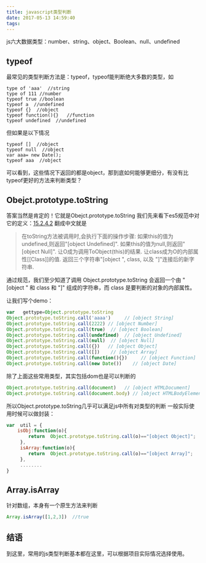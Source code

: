 ```yaml
---
title: javascript类型判断
date: 2017-05-13 14:59:40
tags:
---
```


js六大数据类型：number、string、object、Boolean、null、undefined

## typeof
最常见的类型判断方法是：typeof，typeof能判断绝大多数的类型，如

```
type of 'aaa'  //string
type of 111 //number
typeof true //boolean
typeof a  //undefined
typeof {}  //object
typeof function(){}   //function
typeof undefined  //undefined

```
但如果是以下情况
```
typeof []  //object
typeof null  //object
var aaa= new Date();
typeof aaa  //object

```
可以看到，这些情况下返回的都是object，那到底如何能够更细分，有没有比typeof更好的方法来判断类型？

## Obejct.prototype.toString
答案当然是肯定的！它就是Obejct.prototype.toString
我们先来看下es5规范中对它的定义：[15.2.4.2](https://es5.github.io/#x15.2.4.2)
翻成中文就是
> 在toString方法被调用时,会执行下面的操作步骤:
如果this的值为undefined,则返回"[object Undefined]".
如果this的值为null,则返回"[object Null]".
让O成为调用ToObject(this)的结果.
让class成为O的内部属性[[Class]]的值.
返回三个字符串"[object ", class, 以及 "]"连接后的新字符串.

通过规范，我们至少知道了调用 Object.prototype.toString 会返回一个由 "[object " 和 class 和 "]" 组成的字符串，而 class 是要判断的对象的内部属性。

让我们写个demo：
```javascript
var   gettype=Object.prototype.toString
Object.prototype.toString.call('aaaa')     // [object String]
Object.prototype.toString.call(2222) // [object Number]
Object.prototype.toString.call(true)  // [object Boolean]
Object.prototype.toString.call(undefined)  // [object Undefined]
Object.prototype.toString.call(null)  // [object Null]
Object.prototype.toString.call({})   // [object Object]
Object.prototype.toString.call([])    // [object Array]
Object.prototype.toString.call(function(){})     // [object Function]
Object.prototype.toString.call(new Date())    // [object Date]

```
除了上面这些常用类型，其实包括dom也是可以判断的
```javascript
Object.prototype.toString.call(document)   // [object HTMLDocument]
Object.prototype.toString.call(document.body) // [object HTMLBodyElement]
```
所以Object.prototype.toString几乎可以满足js中所有对类型的判断
一般实际使用时候可以做封装：
```javascript
var  util = {
    isObj:function(o){
        return  Object.prototype.toString.call(o)=="[object Object]";
     },
     isArray:function(o){
        return  Object.prototype.toString.call(o)=="[object Array]";
     }, 
     ........
}

```

## Array.isArray
针对数组，本身有一个原生方法来判断
```javascript
Array.isArray([1,2,3])  //true

```

## 结语
到这里，常用的js类型判断基本都在这里，可以根据项目实际情况选择使用。



